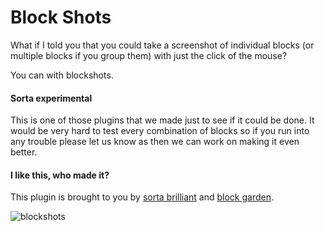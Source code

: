 # Block Shots

What if I told you that you could take a screenshot of individual blocks (or multiple blocks if you group them) with just the click of the mouse?

You can with blockshots.

#### Sorta experimental
This is one of those plugins that we made just to see if it could be done. It would be very hard to test every combination of blocks so if you run into any trouble please let us know as then we can work on making it even better.

#### I like this, who made it?
This plugin is brought to you by [sorta brilliant](https://sortabrilliant.com/) and [block garden](https://block.garden).

![blockshots](https://ps.w.org/block-shots/assets/screenshot-1.gif "Blockshots")
